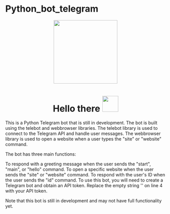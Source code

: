 
# Python_bot_telegram

<div id="header" align="center">
  <img src="https://media.tenor.com/s-XyqNCtw7QAAAAj/telegram.gif" width="200"/>
</div>
<div id="badges" align="center">
<h1>
 Hello there
  <img src="https://media.tenor.com/znmQl_Of2AAAAAAi/pepe-jedi-pablojedi.gif" width="50px"/>
</h1>
</div>

This is a Python Telegram bot that is still in development. The bot is built using the telebot and webbrowser libraries. The telebot library is used to connect to the Telegram API and handle user messages. The webbrowser library is used to open a website when a user types the "site" or "website" command.

The bot has three main functions:

To respond with a greeting message when the user sends the "start", "main", or "hello" command.
To open a specific website when the user sends the "site" or "website" command.
To respond with the user's ID when the user sends the "id" command.
To use this bot, you will need to create a Telegram bot and obtain an API token. Replace the empty string '' on line 4 with your API token.

Note that this bot is still in development and may not have full functionality yet.
